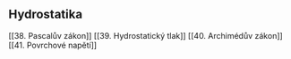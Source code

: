 ## Hydrostatika

[[38. Pascalův zákon]]
[[39. Hydrostatický tlak]]
[[40. Archimédův zákon]]
[[41. Povrchové napětí]]

